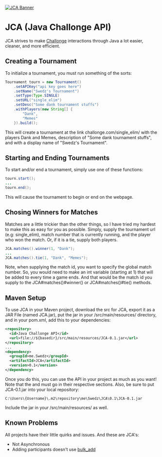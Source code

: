 [![JCA Banner](http://i.imgur.com/IuMFp5Z.png "Java Challonge API")](https://github.com/Swedz/JCA/)

# JCA (Java Challonge API)
JCA strives to make [Challonge](https://challonge.com/) interactions through Java a lot easier, cleaner, and more efficient.

## Creating a Tournament
To initialize a tournament, you must run something of the sorts:
```java
Tournament tourn = new Tournament()
    .setAPIKey("api key goes here")
    .setName("Swedz's Tournament")
    .setType(Type.SINGLE)
    .setURL("single_elim")
    .setDesc("Some dank tournament stuffs")
    .withPlayers(new String[] {
        "Dank",
        "Memes"
    }).build();
```
This will create a tournament at the link challonge.com/single_elim/ with the players Dank and Memes, description of "Some dank tournament stuffs", and with a display name of "Swedz's Tournament".

## Starting and Ending Tournaments
To start and/or end a tournament, simply use one of these functions:
```java
tourn.start();
...
tourn.end();
```
This will cause the tournament to begin or end on the webpage.

## Chosing Winners for Matches
Matches are a little trickier than the other things, so I have tried my hardest to make this as easy for you as possible. Simply, supply the tournament url (e.g: single_elim), match number that is currently running, and the player who won the match. Or, if it is a tie, supply both players.
```java
JCA.matches().winner(1, "Dank");
...
JCA.matches().tie(1, "Dank", "Memes");
```
Note, when supplying the match id, you want to specify the global match number. So, you would need to make an int variable (starting at 1) that will be added to every time a game ends. And that would be the match id you supply to the JCA#matches()#winner() or JCA#matches()#tie() methods.

## Maven Setup
To use JCA in your Maven project, download the src for JCA, export it as a JAR File (named JCA.jar), put the jar in your /src/main/resources/ directory, and in your pom.xml, add this to your dependencies:
```xml
<repository>
  <id>Java Challonge API</id>
  <url>file://${basedir}/src/main/resources/JCA-0.1.jar</url>
</repository>
...
<dependency>
  <groupId>me.Swedz</groupId>
  <artifactId>JCA</artifactId>
  <version>0.1</version>
</dependency>
```
Once you do this, you can use the API in your project as much as you want!
Note that the <repository> and <dependency> must go in their respective sections.
Also, be sure to put JCA-0.1.jar into your local repository:
```
C:\Users\{Username}\.m2\repository\me\Swedz\JCA\0.1\JCA-0.1.jar
```
Include the jar in your /src/main/resources/ as well.

## Known Problems
All projects have their little quirks and issues. And these are JCA's:

- Not Asynchronous
- Adding participants doesn't use [bulk_add](https://api.challonge.com/v1/documents/participants/bulk_add)
